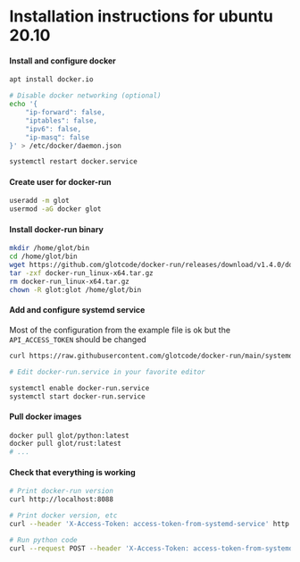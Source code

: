 # Installation instructions for ubuntu 20.10

#### Install and configure docker

```bash
apt install docker.io

# Disable docker networking (optional)
echo '{
    "ip-forward": false,
    "iptables": false,
    "ipv6": false,
    "ip-masq": false
}' > /etc/docker/daemon.json

systemctl restart docker.service
```

#### Create user for docker-run

```bash
useradd -m glot
usermod -aG docker glot
```

#### Install docker-run binary

```bash
mkdir /home/glot/bin
cd /home/glot/bin
wget https://github.com/glotcode/docker-run/releases/download/v1.4.0/docker-run_linux-x64.tar.gz
tar -zxf docker-run_linux-x64.tar.gz
rm docker-run_linux-x64.tar.gz
chown -R glot:glot /home/glot/bin
```

#### Add and configure systemd service
Most of the configuration from the example file is ok but the `API_ACCESS_TOKEN` should be changed

```bash
curl https://raw.githubusercontent.com/glotcode/docker-run/main/systemd/docker-run.service > /etc/systemd/system/docker-run.service

# Edit docker-run.service in your favorite editor

systemctl enable docker-run.service
systemctl start docker-run.service
```

#### Pull docker images

```bash
docker pull glot/python:latest
docker pull glot/rust:latest
# ...
```

#### Check that everything is working

```bash
# Print docker-run version
curl http://localhost:8088

# Print docker version, etc
curl --header 'X-Access-Token: access-token-from-systemd-service' http://localhost:8088/version

# Run python code
curl --request POST --header 'X-Access-Token: access-token-from-systemd-service' --header 'Content-type: application/json' --data '{"image": "glot/python:latest", "payload": {"language": "python", "files": [{"name": "main.py", "content": "print(42)"}]}}' http://localhost:8088/run
```
